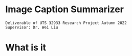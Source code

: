 # Image Caption Summarizer 
	Deliverable of UTS 32933 Research Project Autumn 2022
	Supervisor: Dr. Wei Liu

# What is it
